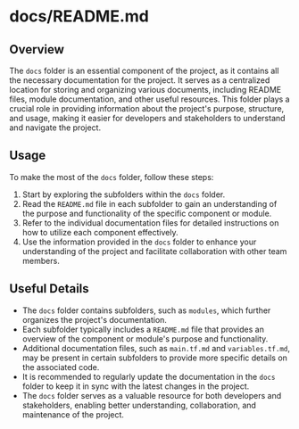 # docs/README.md

## Overview
The `docs` folder is an essential component of the project, as it contains all the necessary documentation for the project. It serves as a centralized location for storing and organizing various documents, including README files, module documentation, and other useful resources. This folder plays a crucial role in providing information about the project's purpose, structure, and usage, making it easier for developers and stakeholders to understand and navigate the project.

## Usage
To make the most of the `docs` folder, follow these steps:

1. Start by exploring the subfolders within the `docs` folder.
2. Read the `README.md` file in each subfolder to gain an understanding of the purpose and functionality of the specific component or module.
3. Refer to the individual documentation files for detailed instructions on how to utilize each component effectively.
4. Use the information provided in the `docs` folder to enhance your understanding of the project and facilitate collaboration with other team members.

## Useful Details
- The `docs` folder contains subfolders, such as `modules`, which further organizes the project's documentation.
- Each subfolder typically includes a `README.md` file that provides an overview of the component or module's purpose and functionality.
- Additional documentation files, such as `main.tf.md` and `variables.tf.md`, may be present in certain subfolders to provide more specific details on the associated code.
- It is recommended to regularly update the documentation in the `docs` folder to keep it in sync with the latest changes in the project.
- The `docs` folder serves as a valuable resource for both developers and stakeholders, enabling better understanding, collaboration, and maintenance of the project.